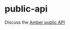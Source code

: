# public-api
Discuss the [Amber public API](https://github.com/amberelectric/public-api/discussions)
